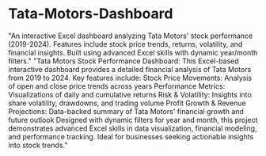 # Tata-Motors-Dashboard
"An interactive Excel dashboard analyzing Tata Motors' stock performance (2019-2024). Features include stock price trends, returns, volatility, and financial insights. Built using advanced Excel skills with dynamic year/month filters."
"Tata Motors Stock Performance Dashboard: This Excel-based interactive dashboard provides a detailed financial analysis of Tata Motors from 2019 to 2024. Key features include:
Stock Price Movements: Analysis of open and close price trends across years
Performance Metrics: Visualizations of daily and cumulative returns
Risk & Volatility: Insights into share volatility, drawdowns, and trading volume
Profit Growth & Revenue Projections: Data-backed summary of Tata Motors' financial growth and future outlook
Designed with dynamic filters for year and month, this project demonstrates advanced Excel skills in data visualization, financial modeling, and performance tracking. Ideal for businesses seeking actionable insights into stock trends."
